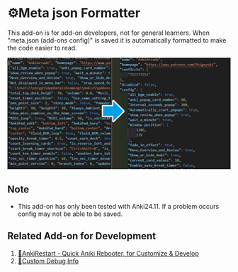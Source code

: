# ⚙️Meta json Formatter

This add-on is for add-on developers, not for general learners. When "meta.json (add-ons config)" is saved it is automatically formatted to make the code easier to read.

![alt text](images/meta_json_formatter/01.png)


## Note
* This add-on has only been tested with Anki24.11. If a problem occurs config may not be able to be saved.


## Related Add-on for Development

1. [🔂AnkiRestart - Quick Aniki Rebooter, for Customize & Develop](https://shigeyukey.github.io/shige-addons-wiki/ankirestart.html)
1. [🐞Custom Debug Info](debug_info.md)
